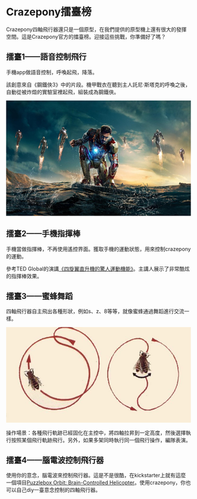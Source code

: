 
#  Crazepony擂臺榜


Crazepony四軸飛行器還只是一個原型，在我們提供的原型機上還有很大的發揮空間。這是Crazepony官方的擂臺榜。迎接這些挑戰，你準備好了嗎？

## 擂臺1——語音控制飛行
手機app做語音控制，呼喚起飛，降落。

該創意來自《鋼鐵俠3》中的片段。機甲戰衣在聽到主人託尼·斯塔克的呼喚之後，自動從被炸燬的實驗室裡起飛，組裝成為鋼鐵俠。

![](/assets/img/iron-man.jpg)

## 擂臺2——手機指揮棒
手機當做指揮棒，不再使用遙控界面。獲取手機的運動狀態，用來控制crazepony的運動。

參考TED Global的演講[《四旋翼直升機的驚人運動機能》](http://v.163.com/movie/2013/6/K/4/M90KU15HG_M90KUKOK4.html)。主講人展示了非常酷炫的指揮棒效果。

## 擂臺3——蜜蜂舞蹈
四軸飛行器自主飛出各種形狀，例如s、z、8等等，就像蜜蜂通過舞蹈進行交流一樣。

![](/assets/img/bee-dance.jpg)

操作場景：各種飛行軌跡已經固化在主控中，將四軸拉昇到一定高度，然後選擇執行按照某個飛行軌跡飛行。另外，如果多架同時執行同一個飛行操作，編隊表演。


## 擂臺4——腦電波控制飛行器

使用你的意念，腦電波來控制飛行器。這是不是很酷，在kickstarter上就有這麼一個項目[Puzzlebox Orbit: Brain-Controlled Helicopter](https://www.kickstarter.com/projects/puzzlebox/puzzlebox-orbit-brain-controlled-helicopter)。使用crazepony，你也可以自己diy一臺意念控制的四軸飛行器。
